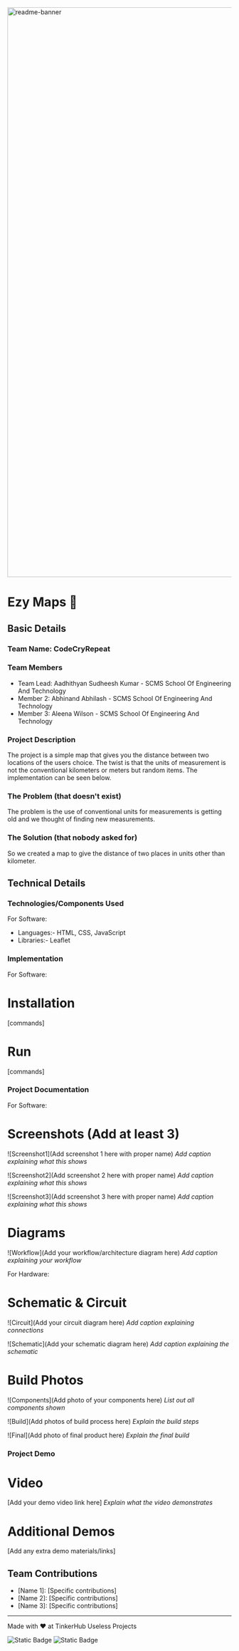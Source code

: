 <img width="1280" alt="readme-banner" src="https://github.com/user-attachments/assets/35332e92-44cb-425b-9dff-27bcf1023c6c">

# Ezy Maps 🎯


## Basic Details
### Team Name: CodeCryRepeat


### Team Members
- Team Lead: Aadhithyan Sudheesh Kumar - SCMS School Of Engineering And Technology
- Member 2: Abhinand Abhilash - SCMS School Of Engineering And Technology
- Member 3: Aleena Wilson - SCMS School Of Engineering And Technology

### Project Description
The project is a simple map that gives you the distance between two locations of the users choice. The twist is that the units of measurement is not the conventional kilometers or meters but random items. The implementation can be seen below.

### The Problem (that doesn't exist)
The problem is the use of conventional units for measurements is getting old and we thought of finding new measurements.

### The Solution (that nobody asked for)
So we created a map to give the distance of two places in units other than kilometer.

## Technical Details
### Technologies/Components Used
For Software:
- Languages:- HTML, CSS, JavaScript
- Libraries:- Leaflet

### Implementation
For Software:
# Installation
[commands]

# Run
[commands]

### Project Documentation
For Software:

# Screenshots (Add at least 3)
![Screenshot1](Add screenshot 1 here with proper name)
*Add caption explaining what this shows*

![Screenshot2](Add screenshot 2 here with proper name)
*Add caption explaining what this shows*

![Screenshot3](Add screenshot 3 here with proper name)
*Add caption explaining what this shows*

# Diagrams
![Workflow](Add your workflow/architecture diagram here)
*Add caption explaining your workflow*

For Hardware:

# Schematic & Circuit
![Circuit](Add your circuit diagram here)
*Add caption explaining connections*

![Schematic](Add your schematic diagram here)
*Add caption explaining the schematic*

# Build Photos
![Components](Add photo of your components here)
*List out all components shown*

![Build](Add photos of build process here)
*Explain the build steps*

![Final](Add photo of final product here)
*Explain the final build*

### Project Demo
# Video
[Add your demo video link here]
*Explain what the video demonstrates*

# Additional Demos
[Add any extra demo materials/links]

## Team Contributions
- [Name 1]: [Specific contributions]
- [Name 2]: [Specific contributions]
- [Name 3]: [Specific contributions]

---
Made with ❤️ at TinkerHub Useless Projects 

![Static Badge](https://img.shields.io/badge/TinkerHub-24?color=%23000000&link=https%3A%2F%2Fwww.tinkerhub.org%2F)
![Static Badge](https://img.shields.io/badge/UselessProject--24-24?link=https%3A%2F%2Fwww.tinkerhub.org%2Fevents%2FQ2Q1TQKX6Q%2FUseless%2520Projects)
